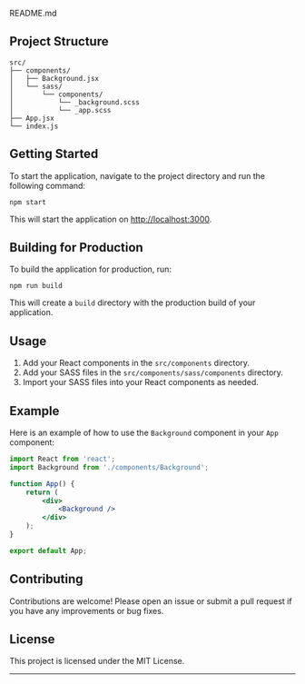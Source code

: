 README.md
## Project Structure

```
src/
├── components/
│   ├── Background.jsx
│   └── sass/
│       └── components/
│           └── _background.scss
│           └── _app.scss
├── App.jsx
└── index.js
```

## Getting Started

To start the application, navigate to the project directory and run the following command:

```
npm start
```

This will start the application on [http://localhost:3000](http://localhost:3000).

## Building for Production

To build the application for production, run:

```
npm run build
```

This will create a `build` directory with the production build of your application.

## Usage

1. Add your React components in the `src/components` directory.
2. Add your SASS files in the `src/components/sass/components` directory.
3. Import your SASS files into your React components as needed.

## Example

Here is an example of how to use the `Background` component in your `App` component:

```jsx
import React from 'react';
import Background from './components/Background';

function App() {
    return (
        <div>
            <Background />
        </div>
    );
}

export default App;
```

## Contributing

Contributions are welcome! Please open an issue or submit a pull request if you have any improvements or bug fixes.

## License

This project is licensed under the MIT License.

---